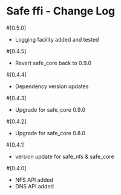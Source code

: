# Safe ffi - Change Log

#[0.5.0]
- Logging facility added and tested

#[0.4.5]
- Revert safe_core back to 0.9.0

#[0.4.4]
- Dependency version updates

#[0.4.3]
- Upgrade for safe_core 0.9.0

#[0.4.2]
- Upgrade for safe_core 0.8.0

#[0.4.1]
- version update for safe_nfs & safe_core

#[0.4.0]
- NFS API added
- DNS API added
